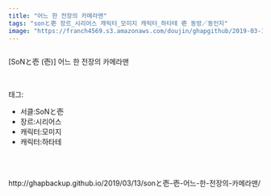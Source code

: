 ```yaml
---
title: "어느 한 전장의 카메라맨"
tags: "sonと壱 장르_시리어스 캐릭터_모미지 캐릭터_하타테 壱 동방／동인지"
image: "https://franch4569.s3.amazonaws.com/doujin/ghapgithub/2019-03-13_어느 한 전장의 카메라맨/001.jpg"
---
```

<div class="article">
<div class="article-entry" itemprop="articleBody">
<p><img alt="" src="{{ site.imgserver2 }}/ghapgithub/2019-03-13_어느 한 전장의 카메라맨/001.jpg"/><br/><img alt="" src="{{ site.imgserver2 }}/ghapgithub/2019-03-13_어느 한 전장의 카메라맨/002.jpg"/><br/><img alt="" src="{{ site.imgserver2 }}/ghapgithub/2019-03-13_어느 한 전장의 카메라맨/003.jpg"/><br/><img alt="" src="{{ site.imgserver2 }}/ghapgithub/2019-03-13_어느 한 전장의 카메라맨/004.jpg"/><br/><img alt="" src="{{ site.imgserver2 }}/ghapgithub/2019-03-13_어느 한 전장의 카메라맨/005.jpg"/><br/><img alt="" src="{{ site.imgserver2 }}/ghapgithub/2019-03-13_어느 한 전장의 카메라맨/006.jpg"/><br/><img alt="" src="{{ site.imgserver2 }}/ghapgithub/2019-03-13_어느 한 전장의 카메라맨/007.jpg"/><br/><img alt="" src="{{ site.imgserver2 }}/ghapgithub/2019-03-13_어느 한 전장의 카메라맨/008.jpg"/><br/><img alt="" src="{{ site.imgserver2 }}/ghapgithub/2019-03-13_어느 한 전장의 카메라맨/009.jpg"/><br/><img alt="" src="{{ site.imgserver2 }}/ghapgithub/2019-03-13_어느 한 전장의 카메라맨/010.jpg"/><br/><img alt="" src="{{ site.imgserver2 }}/ghapgithub/2019-03-13_어느 한 전장의 카메라맨/011.jpg"/><br/><img alt="" src="{{ site.imgserver2 }}/ghapgithub/2019-03-13_어느 한 전장의 카메라맨/012.jpg"/><br/><img alt="" src="{{ site.imgserver2 }}/ghapgithub/2019-03-13_어느 한 전장의 카메라맨/013.jpg"/><br/><img alt="" src="{{ site.imgserver2 }}/ghapgithub/2019-03-13_어느 한 전장의 카메라맨/014.jpg"/><br/><img alt="" src="{{ site.imgserver2 }}/ghapgithub/2019-03-13_어느 한 전장의 카메라맨/015.jpg"/><br/><img alt="" src="{{ site.imgserver2 }}/ghapgithub/2019-03-13_어느 한 전장의 카메라맨/016.jpg"/><br/><img alt="" src="{{ site.imgserver2 }}/ghapgithub/2019-03-13_어느 한 전장의 카메라맨/017.jpg"/><br/><img alt="" src="{{ site.imgserver2 }}/ghapgithub/2019-03-13_어느 한 전장의 카메라맨/018.jpg"/><br/><img alt="" src="{{ site.imgserver2 }}/ghapgithub/2019-03-13_어느 한 전장의 카메라맨/019.jpg"/></p>
<p>[SoNと壱 (壱)] 어느 한 전장의 카메라맨</p>
</div></div><br/>
<div class="tagTrail">
<p>태그: </p>
<ul>
<li>서클:SoNと壱</li>
<li>장르:시리어스</li>
<li>캐릭터:모미지</li>
<li>캐릭터:하타테</li>
</ul>
</div><br/>

<br/>
<p id="refer">http://ghapbackup.github.io/2019/03/13/sonと壱-壱-어느-한-전장의-카메라맨/</p>
<br/>

